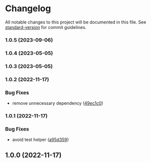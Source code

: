 # Changelog

All notable changes to this project will be documented in this file. See [standard-version](https://github.com/conventional-changelog/standard-version) for commit guidelines.

### 1.0.5 (2023-09-06)

### 1.0.4 (2023-05-05)

### 1.0.3 (2023-05-05)

### 1.0.2 (2022-11-17)


### Bug Fixes

* remove unnecessary dependency ([49ec1c0](https://github.com/Kikobeats/data-uri-utils/commit/49ec1c0a3325adbe2bada343c7b93b84978c6704))

### 1.0.1 (2022-11-17)


### Bug Fixes

* avoid test helper ([a95d359](https://github.com/Kikobeats/data-uri-utils/commit/a95d3599b45f98b373516731cb0dd3fb425fef73))

## 1.0.0 (2022-11-17)
